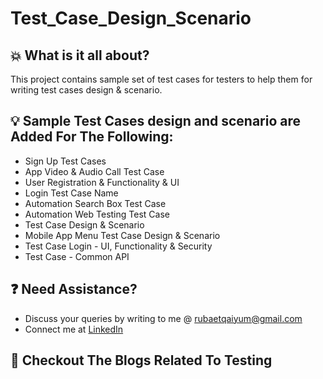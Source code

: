 # Test_Case_Design_Scenario

## :boom: What is it all about?
This project contains sample set of test cases for testers to help them for writing test cases design & scenario.


## :bulb: Sample Test Cases design and scenario are Added For The Following:
- Sign Up Test Cases
- App Video & Audio Call Test Case
- User Registration & Functionality & UI
- Login Test Case Name
- Automation Search Box Test Case
- Automation Web Testing Test Case
- Test Case Design & Scenario
- Mobile App Menu Test Case Design & Scenario
- Test Case Login - UI, Functionality & Security
- Test Case - Common API


## :question: Need Assistance?
* Discuss your queries by writing to me @ rubaetqaiyum@gmail.com
* Connect me at [LinkedIn]

## :thought_balloon: Checkout The Blogs Related To Testing 

[home]: https://github.com/rubaet4ever/Manual_Testing
[linkedIn]: https://www.linkedin.com/in/rubaet-bin-qaiyum/
